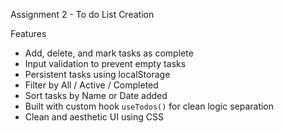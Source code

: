 Assignment 2 - To do List Creation

Features
 - Add, delete, and mark tasks as complete
 - Input validation to prevent empty tasks
 - Persistent tasks using localStorage
 - Filter by All / Active / Completed
 - Sort tasks by Name or Date added
 - Built with custom hook `useTodos()` for clean logic separation
 - Clean and aesthetic UI using CSS
